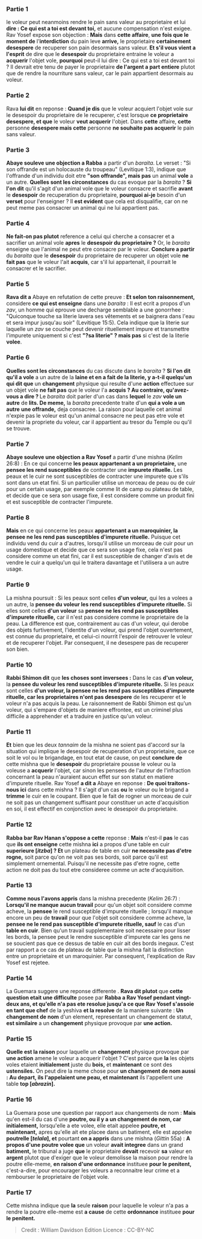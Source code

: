 
### Partie 1
le voleur peut neanmoins rendre le pain sans valeur au proprietaire et lui <b>dire : Ce qui est a toi est devant toi,</b> et aucune compensation n'est exigee. Rav Yosef expose son objection : <b>Mais</b> dans <b>cette affaire</b>, <b>une fois que le moment de</b> l'<b>interdiction</b> du pain leve <b>arrive,</b> le proprietaire <b>certainement desespere</b> de recuperer son pain desormais sans valeur. <b>Et s'il vous vient a l'esprit</b> de dire que le <b>desespoir</b> du proprietaire entraine le voleur a <b>acquerir</b> l'objet vole, <b>pourquoi</b> peut-il lui dire : Ce qui est a toi est devant toi ? Il devrait etre tenu de payer</b> le proprietaire <b>de l'argent a part entiere</b> plutot que de rendre la nourriture sans valeur, car le pain appartient desormais au voleur.

### Partie 2
Rava <b>lui dit</b> en reponse : <b>Quand je dis</b> que le voleur acquiert l'objet vole sur le desespoir du proprietaire de le recuperer, c'est lorsque <b>ce proprietaire</b> <b>desespere, et que</b> le voleur <b>veut acquerir</b> l'objet. Dans <b>cette</b> affaire, <b>cette</b> personne <b>desespere mais cette</b> personne <b>ne souhaite pas acquerir</b> le pain sans valeur.

### Partie 3
<b>Abaye souleve une objection a Rabba</b> a partir d'un <i>baraita</i>. Le verset : "Si son offrande est un holocauste du troupeau" (Levitique 1:3), indique que l'offrande d'un individu doit etre <b>"son offrande", mais pas</b> un animal <b>vole</b> a un autre. <b>Quelles sont les circonstances</b> du cas evoque par la <i>baraita</i> ? <b>Si l'on dit</b> qu'il s'agit d'un animal vole que le voleur consacre et sacrifie <b>avant</b> le <b>desespoir</b> de recuperation du proprietaire, <b>pourquoi ai-je</b> besoin d'un <b>verset</b> pour l'enseigner ? Il <b>est evident</b> que cela est disqualifie, car on ne peut meme pas consacrer un animal qui ne lui appartient pas.

### Partie 4
<b>Ne fait-on pas plutot</b> reference a celui qui cherche a consacrer et a sacrifier un animal vole <b>apres</b> le <b>desespoir du proprietaire ?</b> Or, le <i>baraita</i> enseigne que l'animal ne peut etre consacre par le voleur. <b>Conclure a partir</b> du <i>baraita</i> que le <b>desespoir</b> du proprietaire de recuperer un objet vole <b>ne fait pas</b> que le voleur l'ait <b>acquis</b>, car s'il lui appartenait, il pourrait le consacrer et le sacrifier.

### Partie 5
<b>Rava dit a</b> Abaye en refutation de cette preuve : <b>Et selon ton raisonnement,</b> considere <b>ce qui est enseigne</b> dans une <i>baraita</i> : Il est ecrit a propos d'un <i>zav</i>, un homme qui eprouve une decharge semblable a une gonorrhee : "Quiconque touche sa literie lavera ses vêtements et se baignera dans l'eau et sera impur jusqu'au soir" (Levitique 15:5). Cela indique que la literie sur laquelle un <i>zav</i> se couche peut devenir rituellement impure et transmettre l'impurete uniquement si c'est <b>"?sa literie" ? mais pas</b> si c'est de la literie <b>volee</b>.

### Partie 6
<b>Quelles sont les circonstances</b> du cas discute dans le <i>baraita</i> ? <b>Si l'on dit qu'il a vole</b> a un autre de la <b>laine et en a fait de la literie, y a-t-il quelqu'un qui dit que</b> un <b>changement</b> physique qui resulte d'une <b>action</b> effectuee sur un objet vole <b>ne fait pas</b> que le voleur l'a <b>acquis ? Au contraire, qu'avez-vous a dire ? </b> Le <i>baraita</i> doit parler d'un cas dans <b>lequel</b> le <i>zav</i> <b>vole un autre</b> de <b>lits. De meme,</b> la <i>baraita</i> precedente traite d'un <b>qui a vole a un autre</b> <b>une offrande,</b> deja consacree. La raison pour laquelle cet animal n'expie pas le voleur est qu'un animal consacre ne peut pas etre vole et devenir la propriete du voleur, car il appartient au tresor du Temple ou qu'il se trouve.

### Partie 7
<b>Abaye souleve une objection a Rav Yosef</b> a partir d'une mishna (<i>Kelim</i> 26:8) : En ce qui concerne <b>les peaux appartenant a un proprietaire,</b> une <b>pensee les rend susceptibles</b> de contracter une <b>impurete rituelle.</b> Les peaux et le cuir ne sont susceptibles de contracter une impurete que s'ils sont dans un etat fini. Si un particulier utilise un morceau de peau ou de cuir pour un certain usage, par exemple comme lit de camp ou plateau de table, et decide que ce sera son usage fixe, il est considere comme un produit fini et est susceptible de contracter l'impurete.

### Partie 8
<b>Mais</b> en ce qui concerne les peaux <b>appartenant a un maroquinier, la pensee ne les rend pas susceptibles d'impurete rituelle.</b> Puisque cet individu vend du cuir a d'autres, lorsqu'il utilise un morceau de cuir pour un usage domestique et decide que ce sera son usage fixe, cela n'est pas considere comme un etat fini, car il est susceptible de changer d'avis et de vendre le cuir a quelqu'un qui le traitera davantage et l'utilisera a un autre usage.

### Partie 9
La mishna poursuit : Si les peaux sont celles <b>d'un voleur,</b> qui les a volees a un autre, la <b>pensee du voleur les rend susceptibles d'impurete rituelle.</b> Si elles sont celles <b>d'un voleur</b> sa <b>pensee ne les rend pas susceptibles d'impurete rituelle,</b> car il n'est pas considere comme le proprietaire de la peau. La difference est que, contrairement au cas d'un voleur, qui derobe des objets furtivement, l'identite d'un voleur, qui prend l'objet ouvertement, est connue du proprietaire, et celui-ci nourrit l'espoir de retrouver le voleur et de recuperer l'objet. Par consequent, il ne desespere pas de recuperer son bien.

### Partie 10
<b>Rabbi Shimon dit</b> que <b>les choses sont inversees :</b> Dans le cas <b>d'un voleur,</b> la <b>pensee du voleur les rend susceptibles d'impurete rituelle.</b> Si les peaux sont celles <b>d'un voleur, la pensee ne les rend pas susceptibles d'impurete rituelle, car les proprietaires n'ont pas desespere</b> de les recuperer et le voleur n'a pas acquis la peau. Le raisonnement de Rabbi Shimon est qu'un voleur, qui s'empare d'objets de maniere effrontee, est un criminel plus difficile a apprehender et a traduire en justice qu'un voleur.

### Partie 11
<b>Et</b> bien que les deux <i>tannaim</i> de la mishna ne soient pas d'accord sur la situation qui implique le desespoir de recuperation d'un proprietaire, que ce soit le vol ou le brigandage, en tout etat de cause, on peut <b>conclure de</b> cette mishna que le <b>desespoir</b> du proprietaire pousse le voleur ou la voleuse a <b>acquerir</b> l'objet, car sinon les pensees de l'auteur de l'infraction concernant la peau n'auraient aucun effet sur son statut en matiere d'impurete rituelle. Rav Yosef <b>a dit a</b> Abaye en reponse : <b>De quoi traitons-nous ici</b> dans cette mishna ? Il s'agit d'un cas <b>ou</b> le voleur ou le brigand a <b>trimme</b> le cuir en le coupant. Bien que le fait de rogner un morceau de cuir ne soit pas un changement suffisant pour constituer un acte d'acquisition en soi, il est effectif en conjonction avec le desespoir du proprietaire.

### Partie 12
<b>Rabba bar Rav Hanan s'oppose a cette</b> reponse : <b>Mais</b> n'est-il <b>pas</b> le cas que <b>ils ont enseigne</b> cette mishna <b>ici</b> a propos d'une table en cuir <b>superieure [<i>itzba</i>] ? Et</b> un plateau de table en cuir <b>ne necessite pas d'etre rogne,</b> soit parce qu'on ne voit pas ses bords, soit parce qu'il est simplement ornemental. Puisqu'il ne necessite pas d'etre rogne, cette action ne doit pas du tout etre consideree comme un acte d'acquisition.

### Partie 13
<b>Comme nous l'avons appris</b> dans la mishna precedente (<i>Kelim</i> 26:7) : <b>Lorsqu'il ne manque aucun travail</b> pour qu'un objet soit considere comme acheve, la <b>pensee</b> le rend susceptible d'impurete rituelle ; lorsqu'il manque</b> encore un peu de <b>travail</b> pour que l'objet soit considere comme acheve, la <b>pensee ne le rend pas susceptible d'impurete rituelle, sauf</b> le cas d'un <b>table en cuir</b>. </b> Bien qu'un travail supplementaire soit necessaire pour lisser les bords, la pensee peut le rendre susceptible d'impurete car les gens ne se soucient pas que ce dessus de table en cuir ait des bords inegaux. C'est par rapport a ce cas de plateau de table que la mishna fait la distinction entre un proprietaire et un maroquinier. Par consequent, l'explication de Rav Yosef est rejetee.

### Partie 14
La Guemara suggere une reponse differente . <b>Rava dit plutot</b> que <b>cette question etait une difficulte</b> posee par <b>Rabba a Rav Yosef pendant vingt-deux ans, et qu'elle n'a pas ete resolue jusqu'a ce que Rav Yosef s'assoie en tant que chef</b> de la yeshiva <b>et la resolve</b> de la maniere suivante : <b>Un changement de nom</b> d'un element, representant un changement de statut, <b>est similaire</b> a un <b>changement</b> physique provoque par <b>une action.</b>

### Partie 15
<b>Quelle est la raison</b> pour laquelle un <b>changement</b> physique provoque par <b>une action</b> amene le voleur a acquerir l'objet ? C'est parce que <b>la</b> les objets voles etaient <b>initialement</b> juste du <b>bois,</b> et <b>maintenant</b> ce sont des <b>ustensiles.</b> On peut dire la meme chose pour <b>un changement de nom aussi : Au depart, ils l'appelaient une peau, et maintenant</b> ils l'appellent une table <b>top [<i>abrazin</i>].</b>

### Partie 16
La Guemara pose une question par rapport aux changements de nom : <b>Mais</b> qu'en est-il du cas d'une <b>poutre, ou il y a un changement de nom, car initialement,</b> lorsqu'elle a ete volee, elle etait appelee <b>poutre, et maintenant,</b> apres qu'elle ait ete placee dans un batiment, elle est appelee <b>poutrelle [<i>telala</i>], et</b> pourtant <b>on a appris</b> dans une mishna (<i>Gittin</i> 55a) : <b>A propos d'une poutre volee que</b> un voleur <b>avait integree</b> dans un grand <b>batiment,</b> le tribunal a juge <b>que</b> le proprietaire <b>devait</b> recevoir <b>sa</b> valeur en <b>argent</b> plutot que d'exiger que le voleur demolisse la maison pour rendre la poutre elle-meme, <b>en raison d'une ordonnance</b> instituee <b>pour le penitent,</b> c'est-a-dire, pour encourager les voleurs a reconnaitre leur crime et a rembourser le proprietaire de l'objet vole.

### Partie 17
Cette mishna indique que <b>la</b> seule <b>raison</b> pour laquelle le voleur n'a pas a rendre la poutre elle-meme est <b>a cause</b> de cette <b>ordonnance</b> instituee <b>pour le penitent.</b>

>Credit : William Davidson Edition
>Licence : CC-BY-NC